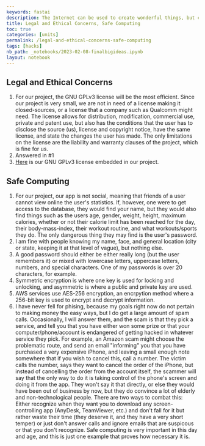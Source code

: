 ```yaml
---
keywords: fastai
description: The Internet can be used to create wonderful things, but can also be used for nefarious purposes.
title: Legal and Ethical Concerns, Safe Computing
toc: true
categories: [units]
permalink: /legal-and-ethical-concerns-safe-computing
tags: [hacks]
nb_path: _notebooks/2023-02-08-finalbigideas.ipynb
layout: notebook
---
```


<!--
#################################################
### THIS FILE WAS AUTOGENERATED! DO NOT EDIT! ###
#################################################
# file to edit: _notebooks/2023-02-08-finalbigideas.ipynb
-->

<div class="container" id="notebook-container">
        
<div class="cell border-box-sizing text_cell rendered"><div class="inner_cell">
<div class="text_cell_render border-box-sizing rendered_html">
<h2 id="Legal-and-Ethical-Concerns">Legal and Ethical Concerns<a class="anchor-link" href="#Legal-and-Ethical-Concerns"> </a></h2><ol>
<li>For our project, the GNU GPLv3 license will be the most efficient. Since our project is very small, we are not in need of a license making it closed-sources, or a license that a company such as Qualcomm might need. The license allows for distribution, modification, commercial use, private and patent use, but also has the conditions that the user has to disclose the source (us), license and copyright notice, have the same license, and state the changes the user has made. The only limitations on the license are the liability and warranty clauses of the project, which is fine for us.</li>
<li>Answered in #1</li>
<li><a href="https://github.com/JakeWarren2414/dolphins2/blob/gh-pages/LICENSE">Here</a> is our GNU GPLv3 license embedded in our project.</li>
</ol>

</div>
</div>
</div>
<div class="cell border-box-sizing text_cell rendered"><div class="inner_cell">
<div class="text_cell_render border-box-sizing rendered_html">
<h2 id="Safe-Computing">Safe Computing<a class="anchor-link" href="#Safe-Computing"> </a></h2><ol>
<li>For our project, our app is not social, meaning that friends of a user cannot view online the user's statistics. If, however, one were to get access to the database, they would find your name, but they would also find things such as the users age, gender, weight, height, maximum calories, whether or not their calorie limit has been reached for the day, their body-mass-index, their workout routine, and what workouts/sports they do. The only dangerous thing they may find is the user's password.</li>
<li>I am fine with people knowing my name, face, and general location (city or state, keeping it at that level of vague), but nothing else. </li>
<li>A good password should either be either really long (but the user remembers it) or mixed with lowercase letters, uppercase letters, numbers, and special characters. One of my passwords is over 20 characters, for example.</li>
<li>Symmetric encryption is where one key is used for locking and unlocking, and asymmetric is where a public and private key are used.</li>
<li>AWS services use AES-256 encryption, an encrpytion method where a 256-bit key is used to encrypt and decrypt information.</li>
<li>I have never fell for phising, because my goals right now do not pertain to making money the easy ways, but I do get a large amount of spam calls. Occasionally, I will answer them, and the scam is that they pick a service, and tell you that you have either won some prize or that your computer/phone/account is endangered of getting hacked in whatever service they pick. For example, an Amazon scam might choose the problematic route, and send an email "informing" you that you have purchased a very expensive iPhone, and leaving a small enough note somewhere that if you wish to cancel this, call a number. The victim calls the number, says they want to cancel the order of the iPhone, but instead of cancelling the order from the account itself, the scammer will say that the only way to do it is taking control of the phone's screen and doing it from the app. They won't say it that directly, or else they would have been out of business by now, but they do convince a lot of elderly and non-technological people. There are two ways to combat this: Either recognize when they want you to download any screen-controlling app (AnyDesk, TeamViewer, etc.) and don't fall for it but rather waste their time (they deserve it, and they have a very short temper) or just don't answer calls and ignore emails that are suspicous or that you don't recognize. Safe computing is very important in this day and age, and this is just one example that proves how necessary it is.</li>
</ol>

</div>
</div>
</div>
</div>
 

